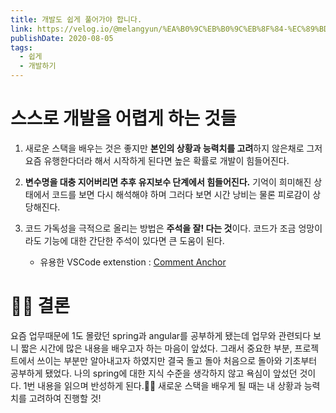 ```yaml
---
title: 개발도 쉽게 풀어가야 합니다.
link: https://velog.io/@melangyun/%EA%B0%9C%EB%B0%9C%EB%8F%84-%EC%89%BD%EA%B2%8C-%ED%92%80%EC%96%B4%EA%B0%80%EC%95%BC-%ED%95%A9%EB%8B%88%EB%8B%A4
publishDate: 2020-08-05
tags: 
  - 쉽게
  - 개발하기
---
```

# 스스로 개발을 어렵게 하는 것들
1. 새로운 스택을 배우는 것은 좋지만 **본인의 상황과 능력치를 고려**하지 않은채로 그저 요즘 유행한다더라 해서 시작하게 된다면 높은 확률로 개발이 힘들어진다.

2. **변수명을 대충 지어버리면 추후 유지보수 단계에서 힘들어진다.** 기억이 희미해진 상태에서 코드를 보면 다시 해석해야 하며 그러다 보면 시간 낭비는 물론 피로감이 상당해진다.

3. 코드 가독성을 극적으로 올리는 방법은 **주석을 잘! 다는 것**이다. 코드가 조금 엉망이라도 기능에 대한 간단한 주석이 있다면 큰 도움이 된다.
    - 유용한 VSCode extenstion : [Comment Anchor](https://github.com/ExodiusStudios/vscode-comment-anchors)

# 👩‍⚖️ 결론
요즘 업무때문에 1도 몰랐던 spring과 angular를 공부하게 됐는데 업무와 관련되다 보니 짧은 시간에 많은 내용을 배우고자 하는 마음이 앞섰다. 그래서 중요한 부분, 프로젝트에서 쓰이는 부분만 알아내고자 하였지만 결국 돌고 돌아 처음으로 돌아와 기초부터 공부하게 됐었다.
나의 spring에 대한 지식 수준을 생각하지 않고 욕심이 앞섰던 것이다. 1번 내용을 읽으며 반성하게 된다.🤦‍♀️
새로운 스택을 배우게 될 때는 내 상황과 능력치를 고려하여 진행할 것!